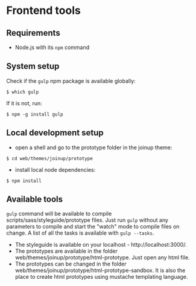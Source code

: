 # Frontend tools

## Requirements

* Node.js with its `npm` command

## System setup

Check if the `gulp` npm package is available globally:
```Shell
$ which gulp
```
If it is not, run:
```Shell
$ npm -g install gulp
```

## Local development setup

* open a shell and go to the prototype folder in the joinup theme:
```Shell
$ cd web/themes/joinup/prototype
```
* install local node dependencies:
```Shell
$ npm install
```

## Available tools

`gulp` command will be available to compile scripts/sass/styleguide/prototype
files. Just run `gulp` without any parameters to compile and start the "watch"
mode to compile files on change. A list of all the tasks is available with `gulp
--tasks`.
* The styleguide is available on your localhost - http://localhost:3000/.
* The prototypes are available in the folder
  web/themes/joinup/prototype/html-prototype. Just open any html file.
* The prototypes can be changed in the folder
  web/themes/joinup/prototype/html-prototype-sandbox. It is also the place to
  create html prototypes using mustache templating language.
